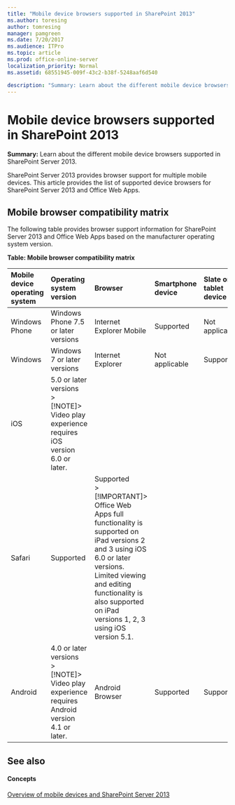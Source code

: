 ```yaml
---
title: "Mobile device browsers supported in SharePoint 2013"
ms.author: toresing
author: tomresing
manager: pamgreen
ms.date: 7/20/2017
ms.audience: ITPro
ms.topic: article
ms.prod: office-online-server
localization_priority: Normal
ms.assetid: 68551945-009f-43c2-b38f-5248aaf6d540

description: "Summary: Learn about the different mobile device browsers supported in SharePoint Server 2013."
---
```


# Mobile device browsers supported in SharePoint 2013

 **Summary:** Learn about the different mobile device browsers supported in SharePoint Server 2013. 
  
SharePoint Server 2013 provides browser support for multiple mobile devices. This article provides the list of supported device browsers for SharePoint Server 2013 and Office Web Apps.
  
## Mobile browser compatibility matrix

The following table provides browser support information for SharePoint Server 2013 and Office Web Apps based on the manufacturer operating system version.
  
**Table: Mobile browser compatibility matrix**

|**Mobile device operating system**|**Operating system version**|**Browser**|**Smartphone device**|**Slate or tablet device**|
|:-----|:-----|:-----|:-----|:-----|
|Windows Phone  <br/> |Windows Phone 7.5 or later versions  <br/> |Internet Explorer Mobile  <br/> |Supported  <br/> |Not applicable  <br/> |
|Windows  <br/> |Windows 7 or later versions  <br/> |Internet Explorer  <br/> |Not applicable  <br/> |Supported  <br/> |
|iOS  <br/> |5.0 or later versions  <br/> > [!NOTE]> Video play experience requires iOS version 6.0 or later.           
| Safari  <br/> |Supported  <br/> |Supported  <br/> > [!IMPORTANT]> Office Web Apps full functionality is supported on iPad versions 2 and 3 using iOS 6.0 or later versions. Limited viewing and editing functionality is also supported on iPad versions 1, 2, 3 using iOS version 5.1.           |
|Android  <br/> |4.0 or later versions  <br/> > [!NOTE]> Video play experience requires Android version 4.1 or later.           | Android Browser  <br/> |Supported  <br/> |Supported  <br/> |
   
## See also

#### Concepts

[Overview of mobile devices and SharePoint Server 2013](mobile-devices-overview.md)

